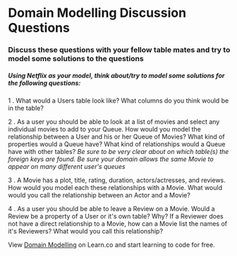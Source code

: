 # Domain Modelling Discussion Questions

### Discuss these questions with your fellow table mates and try to model some solutions to the questions  


##### Using Netflix as your model, think about/try to model some solutions for the following questions:

1 . What would a Users table look like? What columns do you think would be in the table?

2 . As a user you should be able to look at a list of movies and select any individual movies to add to your Queue. How would you model the relationship between a User and his or her Queue of Movies? What kind of properties would a Queue have? What kind of relationships would a Queue have with other tables? _Be sure to be very clear about on which table(s) the foreign keys are found. Be sure your domain allows the same Movie to appear on many different user's queues_

3 . A Movie has a plot, title, rating, duration, actors/actresses, and reviews. How would you model each these relationships with a Movie. What would would you call the relationship between an Actor and a Movie?

4 . As a user you should be able to leave a Review on a Movie. Would a Review be a property of a User or it's own table? Why? If a Reviewer does not have a direct relationship to a Movie, how can a Movie list the names of it's Reviewers? What would you call this relationship?


<p class='util--hide'>View <a href='https://learn.co/lessons/week-2-day-4-discussion'>Domain Modelling</a> on Learn.co and start learning to code for free.</p>
